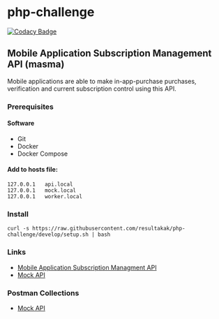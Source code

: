 # php-challenge

[![Codacy Badge](https://api.codacy.com/project/badge/Grade/6f0afcfa224d41a09047f7857af08e7e)](https://app.codacy.com/gh/resultakak/php-challenge?utm_source=github.com&utm_medium=referral&utm_content=resultakak/php-challenge&utm_campaign=Badge_Grade_Settings)

## Mobile Application Subscription Management API (masma)

Mobile applications are able to make in-app-purchase purchases, verification and current subscription control using this API.

### Prerequisites

#### Software

* Git
* Docker
* Docker Compose

#### Add to hosts file:

```shell
127.0.0.1	api.local
127.0.0.1	mock.local
127.0.0.1	worker.local
```

### Install

```shell
curl -s https://raw.githubusercontent.com/resultakak/php-challenge/develop/setup.sh | bash
```

### Links

* [Mobile Application Subscription Managment API](https://github.com/resultakak/php-challenge/tree/develop/src/api#readme)
* [Mock API](https://github.com/resultakak/php-challenge/tree/develop/src/mock#readme)

### Postman Collections

* [Mock API](https://github.com/resultakak/php-challenge/blob/develop/doc/Mock_API.postman_collection.json)
